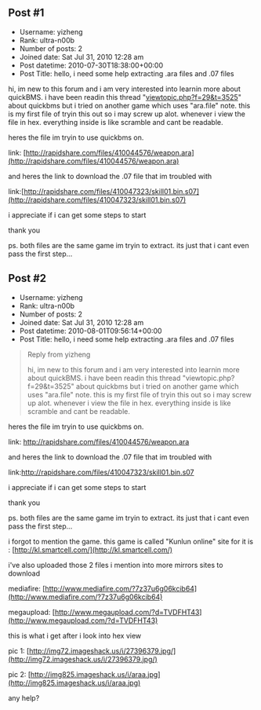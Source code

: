 ## Post #1
- Username: yizheng
- Rank: ultra-n00b
- Number of posts: 2
- Joined date: Sat Jul 31, 2010 12:28 am
- Post datetime: 2010-07-30T18:38:00+00:00
- Post Title: hello, i need some help extracting .ara files and .07 files

hi, im new to this forum and i am very interested into learnin more about quickBMS. i have been readin this thread "[viewtopic.php?f=29&t=3525](http://forum.xentax.com/viewtopic.php?f=29&t=3525)" about quickbms but i tried on another game which uses "ara.file" note. this is my first file of tryin this out so i may screw up alot. whenever i view the file in hex. everything inside is like scramble and cant be readable.

heres the file im tryin to use quickbms on.

link: [http://rapidshare.com/files/410044576/weapon.ara](http://rapidshare.com/files/410044576/weapon.ara)

and heres the link to download the .07 file that im troubled with

link:[http://rapidshare.com/files/410047323/skill01.bin.s07](http://rapidshare.com/files/410047323/skill01.bin.s07)

i appreciate if i can get some steps to start

thank you

ps. both files are the same game im tryin to extract. its just that i cant even pass the first step...
## Post #2
- Username: yizheng
- Rank: ultra-n00b
- Number of posts: 2
- Joined date: Sat Jul 31, 2010 12:28 am
- Post datetime: 2010-08-01T09:56:14+00:00
- Post Title: hello, i need some help extracting .ara files and .07 files

> Reply from yizheng
>
> hi, im new to this forum and i am very interested into learnin more about quickBMS. i have been readin this thread "viewtopic.php?f=29&t=3525" about quickbms but i tried on another game which uses "ara.file" note. this is my first file of tryin this out so i may screw up alot. whenever i view the file in hex. everything inside is like scramble and cant be readable.

heres the file im tryin to use quickbms on.

link: http://rapidshare.com/files/410044576/weapon.ara

and heres the link to download the .07 file that im troubled with

link:http://rapidshare.com/files/410047323/skill01.bin.s07

i appreciate if i can get some steps to start

thank you

ps. both files are the same game im tryin to extract. its just that i cant even pass the first step...

i forgot to mention the game. this game is called "Kunlun online"  site for it is : [http://kl.smartcell.com/](http://kl.smartcell.com/)

i've also  uploaded those 2 files i mention into more mirrors sites to download

mediafire: [http://www.mediafire.com/?7z37u6g06kcib64](http://www.mediafire.com/?7z37u6g06kcib64)

megaupload: [http://www.megaupload.com/?d=TVDFHT43](http://www.megaupload.com/?d=TVDFHT43)

this is what i get after i look into hex view

pic 1: [http://img72.imageshack.us/i/27396379.jpg/](http://img72.imageshack.us/i/27396379.jpg/)

pic 2: [http://img825.imageshack.us/i/araa.jpg](http://img825.imageshack.us/i/araa.jpg)

any help?
